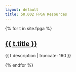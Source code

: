```yaml
---
layout: default
title: 50.002 FPGA Resources
---
```


{% for t in site.fpga %}

<h2><a href="{{ t.url | prepend: site.baseurl | prepend: site.url }}">{{ t.title }}</a></h2>

<p class="post-excerpt">{{ t.description | truncate: 160 }}</p>

{% endfor %}  
